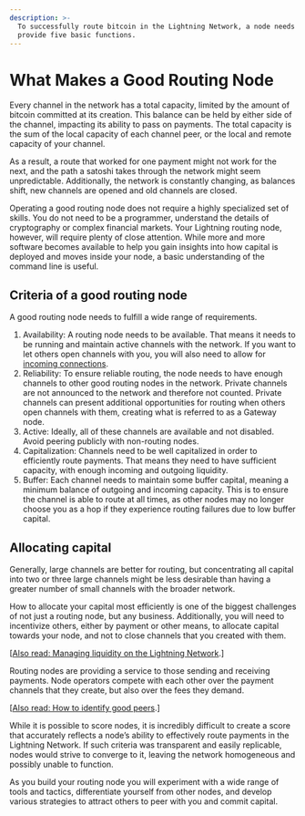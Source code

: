 ```yaml
---
description: >-
  To successfully route bitcoin in the Lightning Network, a node needs to
  provide five basic functions.
---
```


# What Makes a Good Routing Node

Every channel in the network has a total capacity, limited by the amount of bitcoin committed at its creation. This balance can be held by either side of the channel, impacting its ability to pass on payments. The total capacity is the sum of the local capacity of each channel peer, or the local and remote capacity of your channel.

As a result, a route that worked for one payment might not work for the next, and the path a satoshi takes through the network might seem unpredictable. Additionally, the network is constantly changing, as balances shift, new channels are opened and old channels are closed.

Operating a good routing node does not require a highly specialized set of skills. You do not need to be a programmer, understand the details of cryptography or complex financial markets. Your Lightning routing node, however, will require plenty of close attention. While more and more software becomes available to help you gain insights into how capital is deployed and moves inside your node, a basic understanding of the command line is useful.

## Criteria of a good routing node <a id="docs-internal-guid-dd2a34c7-7fff-95b2-e67c-77c25612a06d"></a>

A good routing node needs to fulfill a wide range of requirements.

1. Availability: A routing node needs to be available. That means it needs to be running and maintain active channels with the network. If you want to let others open channels with you, you will also need to allow for [incoming connections](https://docs.google.com/document/d/1jworM1AIA9dLvpZvrdujVHyWVIAV6PJXoQ78aZZHVfA/edit#heading=h.g8vrxgu64v6c).
2. Reliability: To ensure reliable routing, the node needs to have enough channels to other good routing nodes in the network. Private channels are not announced to the network and therefore not counted. Private channels  can present additional opportunities for routing when others open channels with them, creating what is referred to as a Gateway node.
3. Active: Ideally, all of these channels are available and not disabled. Avoid peering publicly with non-routing nodes.
4. Capitalization: Channels need to be well capitalized in order to efficiently route payments. That means they need to have sufficient capacity, with enough incoming and outgoing liquidity.
5. Buffer: Each channel needs to maintain some buffer capital, meaning a minimum balance of outgoing and incoming capacity. This is to ensure the channel is able to route at all times, as other nodes may no longer choose you as a hop if they experience routing failures due to low buffer capital.

## Allocating capital <a id="docs-internal-guid-7be79f26-7fff-950d-8c15-8319b41bb0d4"></a>

Generally, large channels are better for routing, but concentrating all capital into two or three large channels might be less desirable than having a greater number of small channels with the broader network.

How to allocate your capital most efficiently is one of the biggest challenges of not just a routing node, but any business. Additionally, you will need to incentivize others, either by payment or other means, to allocate capital towards your node, and not to close channels that you created with them.

\[[Also read: Managing liquidity on the Lightning Network](../liquidity/manage-liquidity.md).\]

Routing nodes are providing a service to those sending and receiving payments. Node operators compete with each other over the payment channels that they create, but also over the fees they demand.

\[[Also read: How to identify good peers](identify-good-peers.md).\]

While it is possible to score nodes, it is incredibly difficult to create a score that accurately reflects a node’s ability to effectively route payments in the Lightning Network. If such criteria was transparent and easily replicable, nodes would strive to converge to it, leaving the network homogeneous and possibly unable to function.

As you build your routing node you will experiment with a wide range of tools and tactics, differentiate yourself from other nodes, and develop various strategies to attract others to peer with you and commit capital.

